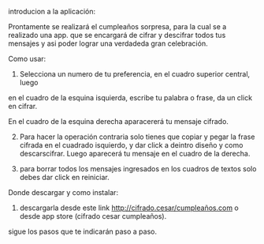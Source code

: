 
introducion a la aplicación:

Prontamente se realizará el cumpleaños sorpresa, para la cual se a realizado una app. que se encargará de cifrar y descifrar todos tus mensajes y asi poder lograr una verdadeda gran celebración.

Como usar:

1. Selecciona un numero de tu preferencia, en el cuadro superior central, luego

en el cuadro de la esquina isquierda, escribe tu palabra o frase, da un click en cifrar.

En el cuadro de la esquina derecha aparacererá tu mensaje cifrado.

2. Para hacer la operación contraria solo tienes que copiar y pegar la frase cifrada en el cuadrado isquierdo, y dar click a deintro diseño y como descarscifrar. Luego aparecerá tu mensaje en el cuadro de la derecha.

3. para borrar todos los mensajes ingresados en los cuadros de textos solo debes dar click en reiniciar.

Donde descargar y como instalar:

1. descargarla desde este link http://cifrado.cesar/cumpleaños.com o desde app store (cifrado cesar cumpleaños).

sigue los pasos que te indicarán paso a paso.